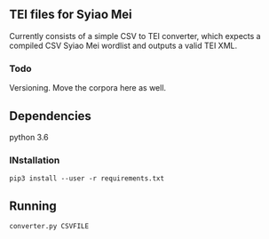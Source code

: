 ## TEI files for Syiao Mei

Currently consists of a simple CSV to TEI converter, which expects a compiled CSV Syiao Mei wordlist and outputs a valid TEI XML.

### Todo

Versioning. 
Move the corpora here as well.


## Dependencies

python 3.6

### INstallation

`pip3 install --user -r requirements.txt`

## Running

`converter.py CSVFILE`